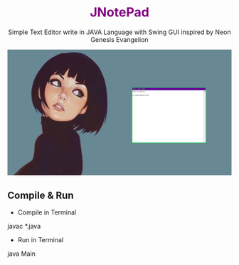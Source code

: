 <h1 align="center" style="color: purple">JNotePad</h1>

<p align="center">Simple Text Editor write in JAVA Language with Swing GUI inspired by Neon Genesis Evangelion</p>

![alt text](https://raw.githubusercontent.com/KevoTHRASHER/JNotePad/main/img/JNotePad.png?raw=true)

<h2>Compile & Run</h2>

* Compile in Terminal

javac *.java

* Run in Terminal

java Main
